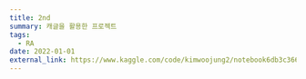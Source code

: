 ```yaml
---
title: 2nd
summary: 캐글을 활용한 프로젝트
tags:
  - RA
date: 2022-01-01
external_link: https://www.kaggle.com/code/kimwoojung2/notebook6db3c36614/edit
---
```

